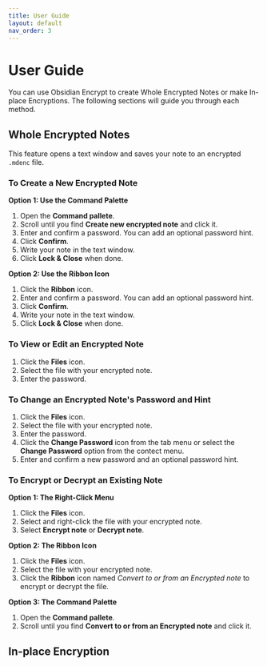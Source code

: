 ```yaml
---
title: User Guide
layout: default
nav_order: 3
---
```


# User Guide 

You can use Obsidian Encrypt to create Whole Encrypted Notes or make In-place Encryptions. The following sections will guide you through each method.

## Whole Encrypted Notes

This feature opens a text window and saves your note to an encrypted `.mdenc` file.

### To Create a New Encrypted Note

**Option 1: Use the Command Palette**

1. Open the **Command pallete**.
2. Scroll until you find **Create new encrypted note** and click it.
3. Enter and confirm a password. You can add an optional password hint. 
4. Click **Confirm**.
5. Write your note in the text window. 
6. Click **Lock & Close** when done. 

**Option 2: Use the Ribbon Icon**

1. Click the **Ribbon** icon. 
2. Enter and confirm a password. You can add an optional password hint. 
4. Click **Confirm**.
5. Write your note in the text window. 
6. Click **Lock & Close** when done.

### To View or Edit an Encrypted Note

1. Click the **Files** icon. 
2. Select the file with your encrypted note. 
3. Enter the password. 

### To Change an Encrypted Note's Password and Hint

1. Click the **Files** icon. 
2. Select the file with your encrypted note. 
3. Enter the password. 
4. Click the **Change Password** icon from the tab menu or select the **Change Password** option from the contect menu. 
5. Enter and confirm a new password and an optional password hint.

### To Encrypt or Decrypt an Existing Note

**Option 1: The Right-Click Menu**

1. Click the **Files** icon. 
2. Select and right-click the file with your encrypted note.
3. Select **Encrypt note** or **Decrypt note**.

**Option 2: The Ribbon Icon**

1. Click the **Files** icon. 
2. Select the file with your encrypted note. 
3. Click the **Ribbon** icon named *Convert to or from an Encrypted note* to encrypt or decrypt the file.

**Option 3: The Command Palette**

1. Open the **Command pallete**.
2. Scroll until you find **Convert to or from an Encrypted note** and click it.

## In-place Encryption

